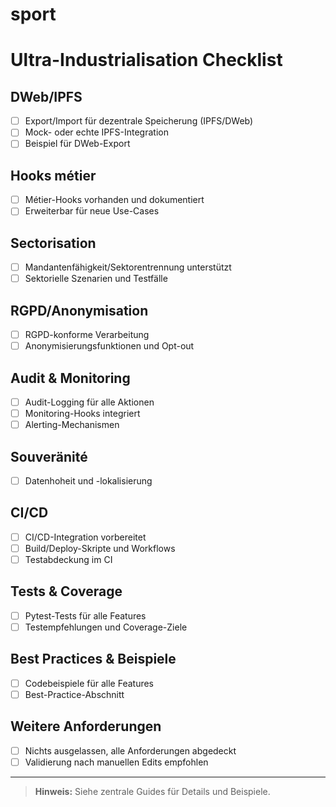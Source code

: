 # sport

# Ultra-Industrialisation Checklist

## DWeb/IPFS
- [ ] Export/Import für dezentrale Speicherung (IPFS/DWeb)
- [ ] Mock- oder echte IPFS-Integration
- [ ] Beispiel für DWeb-Export

## Hooks métier
- [ ] Métier-Hooks vorhanden und dokumentiert
- [ ] Erweiterbar für neue Use-Cases

## Sectorisation
- [ ] Mandantenfähigkeit/Sektorentrennung unterstützt
- [ ] Sektorielle Szenarien und Testfälle

## RGPD/Anonymisation
- [ ] RGPD-konforme Verarbeitung
- [ ] Anonymisierungsfunktionen und Opt-out

## Audit & Monitoring
- [ ] Audit-Logging für alle Aktionen
- [ ] Monitoring-Hooks integriert
- [ ] Alerting-Mechanismen

## Souveränité
- [ ] Datenhoheit und -lokalisierung

## CI/CD
- [ ] CI/CD-Integration vorbereitet
- [ ] Build/Deploy-Skripte und Workflows
- [ ] Testabdeckung im CI

## Tests & Coverage
- [ ] Pytest-Tests für alle Features
- [ ] Testempfehlungen und Coverage-Ziele

## Best Practices & Beispiele
- [ ] Codebeispiele für alle Features
- [ ] Best-Practice-Abschnitt

## Weitere Anforderungen
- [ ] Nichts ausgelassen, alle Anforderungen abgedeckt
- [ ] Validierung nach manuellen Edits empfohlen

---

> **Hinweis:** Siehe zentrale Guides für Details und Beispiele.

